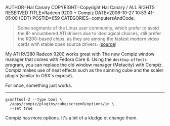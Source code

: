 AUTHOR=Hal Canary
COPYRIGHT=Copyright Hal Canary / ALL RIGHTS RESERVED
TITLE=Radeon 9200 + Compiz
DATE=2006-10-27 10:53:41-05:00 (CDT)
POSTID=659
CATEGORIES=computersAndCode;

> Some segments of the Linux user community, which prefer to avoid the IP-encumbered ATI drivers due to ideological choices, still prefer the R200-based chips, as they are among the fastest modern video cards with stable open source drivers. ([source](http://en.wikipedia.org/wiki/Radeon_R200))

My ATI RV280 Radeon 9200 works great with The new Compiz window manager that comes with Fedora Core 6. Using the `desktop-effects` program, you can replace the old window manager (Metacity) with Compiz. Compiz makes use of neat effects such as the spinning cube and the scaler plugin (similar to OSX's exposé).

For once, something just works.

* * *

    gconftool-2 --type bool \
      /apps/compiz/plugins/cube/screen0/options/in \
      --set true

Compiz has more options. It's a bit of a kludge ot change them.
